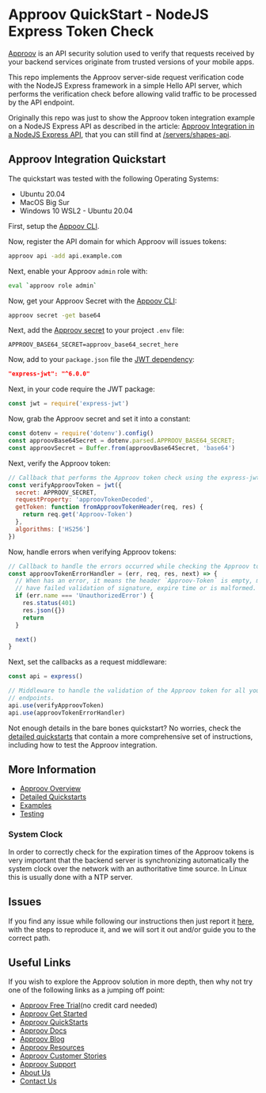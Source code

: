 # Approov QuickStart - NodeJS Express Token Check

[Approov](https://approov.io) is an API security solution used to verify that requests received by your backend services originate from trusted versions of your mobile apps.

This repo implements the Approov server-side request verification code with the NodeJS Express framework in a simple Hello API server, which performs the verification check before allowing valid traffic to be processed by the API endpoint.

Originally this repo was just to show the Approov token integration example on a NodeJS Express API as described in the article: [Approov Integration in a NodeJS Express API](https://approov.io/blog//approov-integration-in-a-nodejs-express-api), that you can still find at [/servers/shapes-api](/servers/shapes-api).


## Approov Integration Quickstart

The quickstart was tested with the following Operating Systems:

* Ubuntu 20.04
* MacOS Big Sur
* Windows 10 WSL2 - Ubuntu 20.04

First, setup the [Appoov CLI](https://approov.io/docs/latest/approov-installation/index.html#initializing-the-approov-cli).

Now, register the API domain for which Approov will issues tokens:

```bash
approov api -add api.example.com
```

Next, enable your Approov `admin` role with:

```bash
eval `approov role admin`
```

Now, get your Approov Secret with the [Appoov CLI](https://approov.io/docs/latest/approov-installation/index.html#initializing-the-approov-cli):

```bash
approov secret -get base64
```

Next, add the [Approov secret](https://approov.io/docs/latest/approov-usage-documentation/#account-secret-key-export) to your project `.env` file:

```env
APPROOV_BASE64_SECRET=approov_base64_secret_here
```

Now, add to your `package.json` file the [JWT dependency](https://github.com/auth0/express-jwt):

```json
"express-jwt": "^6.0.0"
```

Next, in your code require the JWT package:

```javascript
const jwt = require('express-jwt')
```

Now, grab the Approov secret and set it into a constant:

```javascript
const dotenv = require('dotenv').config()
const approovBase64Secret = dotenv.parsed.APPROOV_BASE64_SECRET;
const approovSecret = Buffer.from(approovBase64Secret, 'base64')
```

Next, verify the Approov token:

```javascript
// Callback that performs the Approov token check using the express-jwt library
const verifyApproovToken = jwt({
  secret: APPROOV_SECRET,
  requestProperty: 'approovTokenDecoded',
  getToken: function fromApproovTokenHeader(req, res) {
    return req.get('Approov-Token')
  },
  algorithms: ['HS256']
})
```

Now, handle errors when verifying Approov tokens:

```js
// Callback to handle the errors occurred while checking the Approov token.
const approovTokenErrorHandler = (err, req, res, next) => {
  // When has an error, it means the header `Approov-Token` is empty, missing or
  // have failed validation of signature, expire time or is malformed.
  if (err.name === 'UnauthorizedError') {
    res.status(401)
    res.json({})
    return
  }

  next()
}
```

Next, set the callbacks as a request middleware:

```js
const api = express()

// Middleware to handle the validation of the Approov token for all your API
// endpoints.
api.use(verifyApproovToken)
api.use(approovTokenErrorHandler)
````

Not enough details in the bare bones quickstart? No worries, check the [detailed quickstarts](QUICKSTARTS.md) that contain a more comprehensive set of instructions, including how to test the Approov integration.


## More Information

* [Approov Overview](OVERVIEW.md)
* [Detailed Quickstarts](QUICKSTARTS.md)
* [Examples](EXAMPLES.md)
* [Testing](TESTING.md)

### System Clock

In order to correctly check for the expiration times of the Approov tokens is very important that the backend server is synchronizing automatically the system clock over the network with an authoritative time source. In Linux this is usually done with a NTP server.


## Issues

If you find any issue while following our instructions then just report it [here](https://github.com/approov/quickstart-nodejs-express-token-check/issues), with the steps to reproduce it, and we will sort it out and/or guide you to the correct path.


## Useful Links

If you wish to explore the Approov solution in more depth, then why not try one of the following links as a jumping off point:

* [Approov Free Trial](https://approov.io/signup)(no credit card needed)
* [Approov Get Started](https://approov.io/product/demo)
* [Approov QuickStarts](https://approov.io/docs/latest/approov-integration-examples/)
* [Approov Docs](https://approov.io/docs)
* [Approov Blog](https://approov.io/blog/)
* [Approov Resources](https://approov.io/resource/)
* [Approov Customer Stories](https://approov.io/customer)
* [Approov Support](https://approov.io/contact)
* [About Us](https://approov.io/company)
* [Contact Us](https://approov.io/contact)
